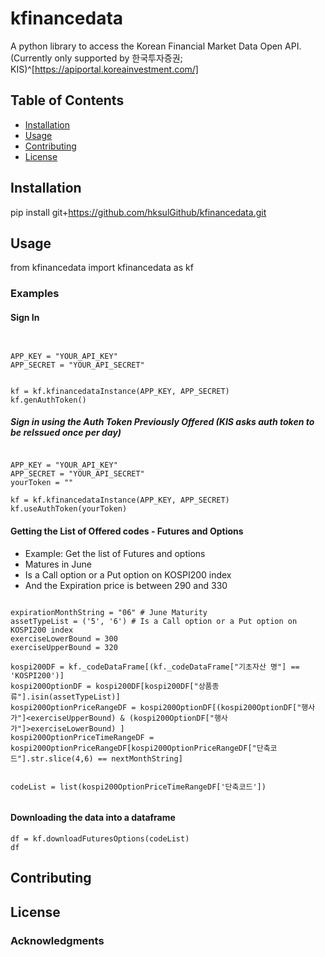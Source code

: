 # kfinancedata

A python library to access the Korean Financial Market Data Open API. (Currently only supported by 한국투자증권; KIS)^[https://apiportal.koreainvestment.com/]


## Table of Contents

- [Installation](#installation)
- [Usage](#usage)
- [Contributing](#contributing)
- [License](#license)

## Installation

pip install git+https://github.com/hksulGithub/kfinancedata.git


## Usage

from kfinancedata import kfinancedata as kf


### Examples


#### Sign In
```
 

APP_KEY = "YOUR_API_KEY"
APP_SECRET = "YOUR_API_SECRET" 


kf = kf.kfinancedataInstance(APP_KEY, APP_SECRET)
kf.genAuthToken()

```

##### Sign in using the Auth Token Previously Offered (KIS asks auth token to be reIssued once per day)
```

APP_KEY = "YOUR_API_KEY"
APP_SECRET = "YOUR_API_SECRET" 
yourToken = ""

kf = kf.kfinancedataInstance(APP_KEY, APP_SECRET)
kf.useAuthToken(yourToken)

```


#### Getting the List of Offered codes - Futures and Options

- Example: Get the list of Futures and options 
 - Matures in June
 - Is a Call option or a Put option on KOSPI200 index
 - And the Expiration price is between 290 and 330
```

expirationMonthString = "06" # June Maturity
assetTypeList = ('5', '6') # Is a Call option or a Put option on KOSPI200 index
exerciseLowerBound = 300
exerciseUpperBound = 320

kospi200DF = kf._codeDataFrame[(kf._codeDataFrame["기초자산 명"] == 'KOSPI200')]
kospi200OptionDF = kospi200DF[kospi200DF["상품종류"].isin(assetTypeList)] 
kospi200OptionPriceRangeDF = kospi200OptionDF[(kospi200OptionDF["행사가"]<exerciseUpperBound) & (kospi200OptionDF["행사가"]>exerciseLowerBound) ]
kospi200OptionPriceTimeRangeDF = kospi200OptionPriceRangeDF[kospi200OptionPriceRangeDF["단축코드"].str.slice(4,6) == nextMonthString]


codeList = list(kospi200OptionPriceTimeRangeDF['단축코드'])


```


#### Downloading the data into a dataframe

```
df = kf.downloadFuturesOptions(codeList) 
df

```

## Contributing


## License


### Acknowledgments

